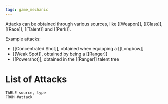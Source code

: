 ```yaml
---
tags: game_mechanic
---
```


Attacks can be obtained through various sources, like [[Weapon]], [[Class]], [[Race]], [[Talent]]
and [[Perk]].

Example attacks:

- [[Concentrated Shot]], obtained when equipping a [[Longbow]]
- [[Weak Spot]], obtained by being a [[Ranger]]
- [[Powershot]], obtained in the [[Ranger]] talent tree

# List of Attacks

```dataview
TABLE source, type
FROM #attack
```

